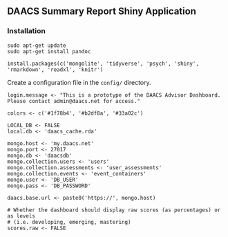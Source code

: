 ## DAACS Summary Report Shiny Application


### Installation


```{bash, eval=FALSE}
sudo apt-get update
sudo apt-get install pandoc
```

```{r, eval=FALSE}
install.packages(c('mongolite', 'tidyverse', 'psych', 'shiny', 'rmarkdown', 'readxl', 'knitr')
```


Create a configuration file in the `config/` directory.

```{r, eval=FALSE}
login.message <- "This is a prototype of the DAACS Advisor Dashboard. Please contact admin@daacs.net for access."

colors <- c('#1f78b4', '#b2df8a', '#33a02c')

LOCAL_DB <- FALSE
local.db <- 'daacs_cache.rda'

mongo.host <- 'my.daacs.net'
mongo.port <- 27017
mongo.db <- 'daacsdb'
mongo.collection.users <- 'users'
mongo.collection.assessments <- 'user_assessments'
mongo.collection.events <- 'event_containers'
mongo.user <- 'DB_USER'
mongo.pass <- 'DB_PASSWORD'

daacs.base.url <- paste0('https://', mongo.host)

# Whether the dashboard should display raw scores (as percentages) or as levels
# (i.e. developing, emerging, mastering)
scores.raw <- FALSE
```
